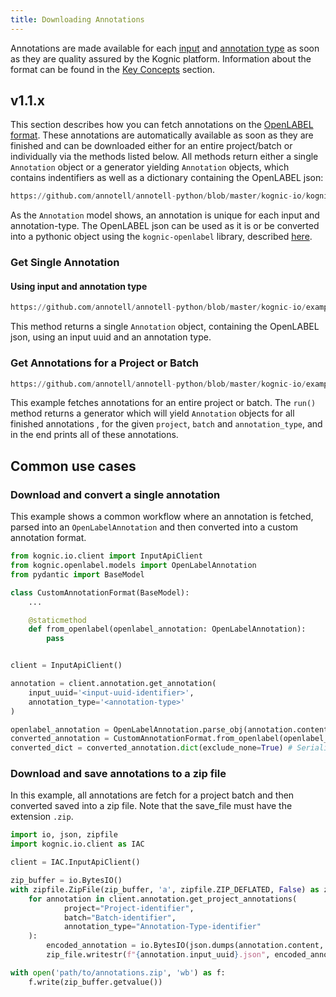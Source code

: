 ```yaml
---
title: Downloading Annotations
---
```


Annotations are made available for each [input](overview) and [annotation type](annotation_types) as soon as they are quality assured by the Kognic platform. Information about the format can be found in the [Key Concepts](../key_concepts.md#annotation) section.

## v1.1.x

This section describes how you can fetch annotations on the [OpenLABEL format](../openlabel/openlabel-format). These
annotations are automatically available as soon as they are finished and can be downloaded either for an entire
project/batch or individually via the methods listed below. All methods return either a single `Annotation` object or
a generator yielding `Annotation` objects, which contains indentifiers as well as a dictionary containing the OpenLABEL
json:

```python reference
https://github.com/annotell/annotell-python/blob/master/kognic-io/kognic/io/model/annotation/client_annotation.py#L7-L13
```

As the `Annotation` model shows, an annotation is unique for each input and annotation-type.
The OpenLABEL json can be used as it is or be converted into a pythonic object using the `kognic-openlabel` library, described
[here](../openlabel/python-client).

### Get Single Annotation

#### Using input and annotation type

```python reference
https://github.com/annotell/annotell-python/blob/master/kognic-io/examples/get_annotation.py#L7-L10
```

This method returns a single `Annotation` object, containing the OpenLABEL json, using an input uuid and an annotation type.

### Get Annotations for a Project or Batch

```python reference
https://github.com/annotell/annotell-python/blob/master/kognic-io/examples/get_project_annotations.py#L8-L23
```

This example fetches annotations for an entire project or batch. The `run()` method returns a generator which will yield `Annotation` objects for all finished annotations
, for the given `project`, `batch` and `annotation_type`, and in the end prints all of these annotations.

## Common use cases

### Download and convert a single annotation

This example shows a common workflow where an annotation is fetched, parsed into an `OpenLabelAnnotation` and then
converted into a custom annotation format.

```python
from kognic.io.client import InputApiClient
from kognic.openlabel.models import OpenLabelAnnotation
from pydantic import BaseModel

class CustomAnnotationFormat(BaseModel):
    ...

    @staticmethod
    def from_openlabel(openlabel_annotation: OpenLabelAnnotation):
        pass


client = InputApiClient()

annotation = client.annotation.get_annotation(
    input_uuid='<input-uuid-identifier>',
    annotation_type='<annotation-type>'
)

openlabel_annotation = OpenLabelAnnotation.parse_obj(annotation.content) # Create pydantic object
converted_annotation = CustomAnnotationFormat.from_openlabel(openlabel_annotation=openlabel_annotation) # Convert annotation
converted_dict = converted_annotation.dict(exclude_none=True) # Serialize to dict (or json)
```

### Download and save annotations to a zip file

In this example, all annotations are fetch for a project batch and then converted saved into a zip file. Note that the
save_file must have the extension `.zip`.

```python
import io, json, zipfile
import kognic.io.client as IAC

client = IAC.InputApiClient()

zip_buffer = io.BytesIO()
with zipfile.ZipFile(zip_buffer, 'a', zipfile.ZIP_DEFLATED, False) as zip_file:
    for annotation in client.annotation.get_project_annotations(
            project="Project-identifier",
            batch="Batch-identifier",
            annotation_type="Annotation-Type-identifier"
    ):
        encoded_annotation = io.BytesIO(json.dumps(annotation.content, indent=4).encode())
        zip_file.writestr(f"{annotation.input_uuid}.json", encoded_annotation.getvalue())

with open('path/to/annotations.zip', 'wb') as f:
    f.write(zip_buffer.getvalue())
```
